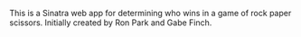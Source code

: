 This is a Sinatra web app for determining who wins in a game of rock paper scissors.
Initially created by Ron Park and Gabe Finch.

